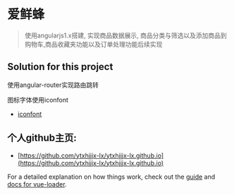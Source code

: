 # 爱鲜蜂

> 使用angularjs1.x搭建, 实现商品数据展示, 商品分类与筛选以及添加商品到购物车,商品收藏夹功能以及订单处理功能后续实现

## Solution for this project

使用angular-router实现路由跳转

图标字体使用iconfont
* [iconfont](http://www.iconfont.cn/)


## 个人github主页: 
* [https://github.com/ytxhjjjx-lx/ytxhjjjx-lx.github.io](https://github.com/ytxhjjjx-lx/ytxhjjjx-lx.github.io)


For a detailed explanation on how things work, check out the [guide](http://vuejs-templates.github.io/webpack/) and [docs for vue-loader](http://vuejs.github.io/vue-loader).
